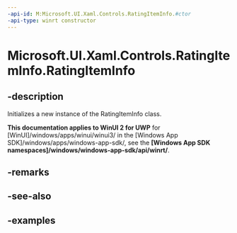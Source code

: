 ```yaml
---
-api-id: M:Microsoft.UI.Xaml.Controls.RatingItemInfo.#ctor
-api-type: winrt constructor
---
```

<!-- Method syntax.
public RatingItemInfo.RatingItemInfo()
-->

# Microsoft.UI.Xaml.Controls.RatingItemInfo.RatingItemInfo


## -description

Initializes a new instance of the RatingItemInfo class.


**This documentation applies to WinUI 2 for UWP** for [WinUI]/windows/apps/winui/winui3/ in the [Windows App SDK]/windows/apps/windows-app-sdk/, see the **[Windows App SDK namespaces]/windows/windows-app-sdk/api/winrt/**.

## -remarks


## -see-also


## -examples


